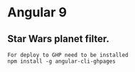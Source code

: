 # Angular 9
## Star Wars planet filter.

```
For deploy to GHP need to be installed 
npm install -g angular-cli-ghpages
```
